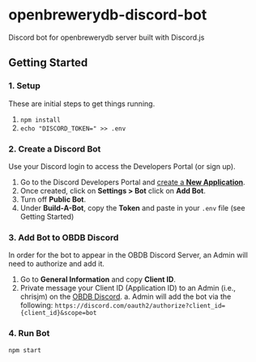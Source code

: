 # openbrewerydb-discord-bot

Discord bot for openbrewerydb server built with Discord.js

## Getting Started

### 1. Setup

These are initial steps to get things running.

1. `npm install`
2. `echo "DISCORD_TOKEN=" >> .env`

### 2. Create a Discord Bot

Use your Discord login to access the Developers Portal (or sign up).

1. Go to the Discord Developers Portal and [create a **New Application**](https://discord.com/developers/applications).
2. Once created, click on **Settings > Bot** click on **Add Bot**.
3. Turn off **Public Bot**.
4. Under **Build-A-Bot**, copy the **Token** and paste in your `.env` file (see Getting Started)

### 3. Add Bot to OBDB Discord

In order for the bot to appear in the OBDB Discord Server, an Admin will need to authorize and add it.

1. Go to **General Information** and copy **Client ID**.
2. Private message your Client ID (Application ID) to an Admin (i.e., chrisjm) on the [OBDB Discord](https://discord.gg/3G3syaD).
  a. Admin will add the bot via the following: `https://discord.com/oauth2/authorize?client_id={client_id}&scope=bot`

### 4. Run Bot

`npm start`
